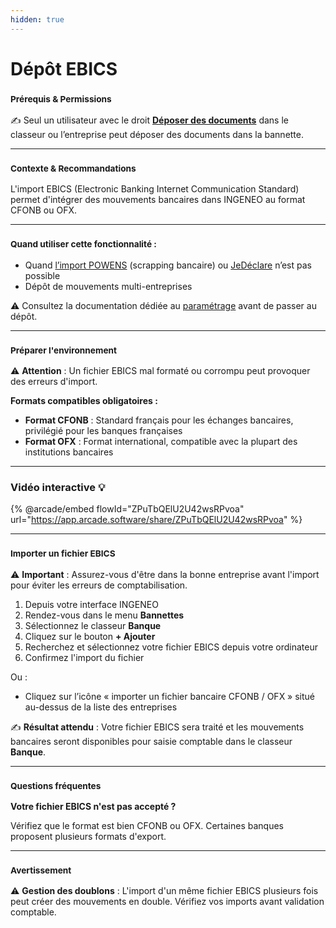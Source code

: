 ```yaml
---
hidden: true
---
```


# Dépôt EBICS

### <sup>**Prérequis & Permissions**</sup>

✍️ Seul un utilisateur avec le droit [**Déposer des documents**](../../administration/detail-des-droits.md) dans le classeur ou l’entreprise peut déposer des documents dans la bannette.

***

### <sup>**Contexte & Recommandations**</sup>

L'import EBICS (Electronic Banking Internet Communication Standard) permet d'intégrer des mouvements bancaires dans INGENEO au format CFONB ou OFX.

***

### <sup>**Quand utiliser cette fonctionnalité :**</sup>

* Quand [l’import POWENS](broken-reference) (scrapping bancaire) ou [JeDéclare](../connecteurs-tiers/parametrage-jedeclare.md) n’est pas possible
* Dépôt de mouvements multi-entreprises

⚠️ Consultez la documentation dédiée au [paramétrage](parametrage-ebics.md) avant de passer au dépôt.

***

### <sup>**Préparer l'environnement**</sup>

⚠️ **Attention** : Un fichier EBICS mal formaté ou corrompu peut provoquer des erreurs d'import.

**Formats compatibles obligatoires :**

* **Format CFONB** : Standard français pour les échanges bancaires, privilégié pour les banques françaises
* **Format OFX** : Format international, compatible avec la plupart des institutions bancaires

***

### Vidéo interactive :bulb:

{% @arcade/embed flowId="ZPuTbQElU2U42wsRPvoa" url="https://app.arcade.software/share/ZPuTbQElU2U42wsRPvoa" %}

***

### <sup>**Importer un fichier EBICS**</sup>

⚠️ **Important** : Assurez-vous d'être dans la bonne entreprise avant l'import pour éviter les erreurs de comptabilisation.

1. Depuis votre interface INGENEO
2. Rendez-vous dans le menu **Bannettes**
3. Sélectionnez le classeur **Banque**
4. Cliquez sur le bouton **+ Ajouter**
5. Recherchez et sélectionnez votre fichier EBICS depuis votre ordinateur
6. Confirmez l'import du fichier

Ou :

* Cliquez sur l’icône « importer un fichier bancaire CFONB / OFX » situé au-dessus de la liste des entreprises

✍️ **Résultat attendu** : Votre fichier EBICS sera traité et les mouvements bancaires seront disponibles pour saisie comptable dans le classeur **Banque**.

***

### <sup>**Questions fréquentes**</sup>

**Votre fichier EBICS n'est pas accepté ?**

Vérifiez que le format est bien CFONB ou OFX. Certaines banques proposent plusieurs formats d'export.

***

### <sup>**Avertissement**</sup>

⚠️ **Gestion des doublons** : L'import d'un même fichier EBICS plusieurs fois peut créer des mouvements en double. Vérifiez vos imports avant validation comptable.
